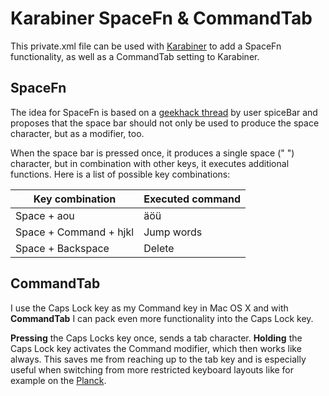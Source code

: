 # Karabiner SpaceFn & CommandTab

This private.xml file can be used with [Karabiner](https://pqrs.org/osx/karabiner/) to add a SpaceFn functionality, as well as a CommandTab setting to Karabiner.

## SpaceFn

The idea for SpaceFn is based on a [geekhack thread](https://geekhack.org/index.php?topic=51069.0) by user spiceBar and proposes that the space bar should not only be used to produce the space character, but as a modifier, too.

When the space bar is pressed once, it produces a single space (" ") character, but in combination with other keys, it executes additional functions. 
Here is a list of possible key combinations:

Key combination        | Executed command
-----------------------|-----------------
Space + aou            | äöü
Space + Command + hjkl | Jump words
Space + Backspace      | Delete

## CommandTab

I use the Caps Lock key as my Command key in Mac OS X and with **CommandTab** I can pack even more functionality into the Caps Lock key.

**Pressing** the Caps Locks key once, sends a tab character. **Holding** the Caps Lock key activates the Command modifier, which then works like always. This saves me from reaching up to the tab key and is especially useful when switching from more restricted keyboard layouts like for example on the [Planck](http://olkb.com/planck/).